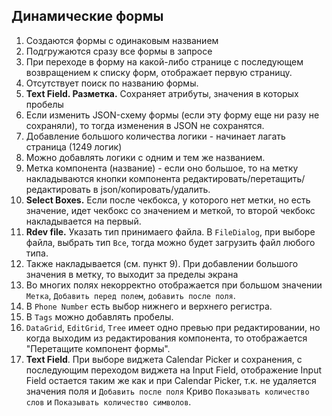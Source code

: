 ## Динамические формы

1. Создаются формы с одинаковым названием
2. Подгружаются сразу все формы в запросе
3. При переходе в форму на какой-либо странице с последующем возвращением к списку форм, отображает первую страницу.
4. Отсутствует поиск по названию формы.
5. **Text Field. Разметка.** Сохраняет атрибуты, значения в которых пробелы
6. Если изменить JSON-схему формы (если эту форму еще ни разу не сохраняли), то тогда изменения в JSON не сохранятся.
7. Добавление большого количества логики - начинает лагать страница (1249 логик)
8. Можно добавлять логики с одним и тем же названием.
9. Метка компонента (название) - если оно большое, то на метку накладываются кнопки компонента редактировать/перетащить/редактировать в json/копировать/удалить.
10. **Select Boxes.** Если после чекбокса, у которого нет метки, но есть значение, идет чекбокс со значением и меткой, то второй чекбокс накладывается на первый.
11. **Rdev file.** Указать тип принимаего файла. В ```FileDialog```, при выборе файла, выбрать тип ```Все```, тогда можно будет загрузить файл любого типа.
12. Также накладывается (см. пункт 9). При добавлении большого значения в метку, то выходит за пределы экрана
13. Во многих полях некорректно отображается при большом значении ```Метка```, ```Добавить перед полем```, ```добавить после поля```.
14. В `Phone Number` есть выбор нижнего и верхнего регистра.
15. В ```Tags``` можно добавлять пробелы.
16. ```DataGrid```, ```EditGrid```, ```Tree``` имеет одно превью при редактировании, но когда выходим из редактирования компонента, то отображается "Перетащите компонент формы".
17. **Text Field**. При выборе виджета Calendar Picker и сохранения, с последующим переходом виджета на Input Field, отображение Input Field остается таким же как и при Calendar Picker, т.к. не удаляется значения поля и ```Добавить после поля```
Криво ```Показывать количество слов``` и ```Показывать количество символов```.